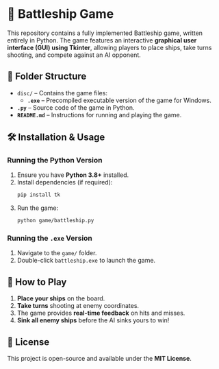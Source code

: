# 🚢 Battleship Game  

This repository contains a fully implemented Battleship game, written entirely in Python. The game features an interactive **graphical user interface (GUI) using Tkinter**, allowing players to place ships, take turns shooting, and compete against an AI opponent.  

## 📁 Folder Structure  
- `disc/` – Contains the game files:  
  - **`.exe`** – Precompiled executable version of the game for Windows.  
- **`.py`** – Source code of the game in Python.  
- **`README.md`** – Instructions for running and playing the game.  

## 🛠 Installation & Usage  
### Running the Python Version  
1. Ensure you have **Python 3.8+** installed.  
2. Install dependencies (if required):  
   ```sh
   pip install tk
   ```  
3. Run the game:  
   ```sh
   python game/battleship.py
   ```  

### Running the `.exe` Version  
1. Navigate to the `game/` folder.  
2. Double-click `battleship.exe` to launch the game.  

## 🎯 How to Play  
1. **Place your ships** on the board.  
2. **Take turns** shooting at enemy coordinates.  
3. The game provides **real-time feedback** on hits and misses.  
4. **Sink all enemy ships** before the AI sinks yours to win!  

## 📝 License  
This project is open-source and available under the **MIT License**.  
